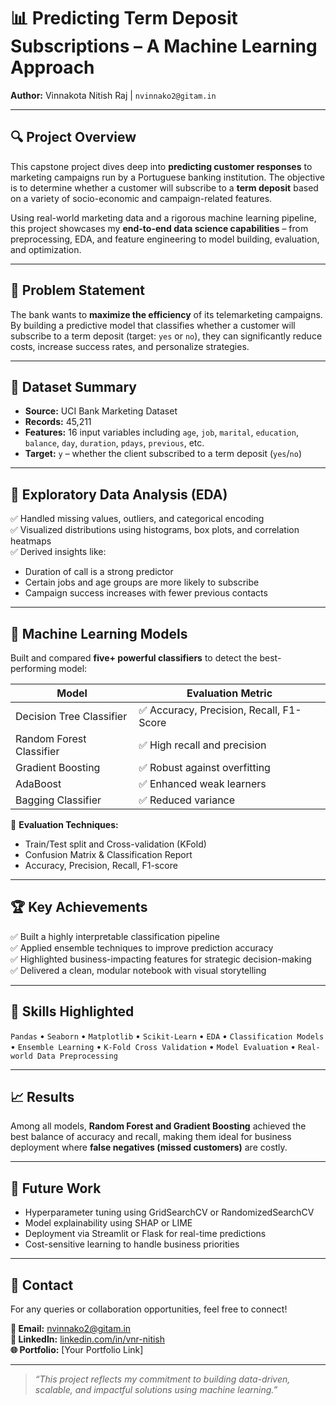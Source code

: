 # 📊 Predicting Term Deposit Subscriptions – A Machine Learning Approach   
**Author:** Vinnakota Nitish Raj | `nvinnako2@gitam.in`

---

## 🔍 Project Overview

This capstone project dives deep into **predicting customer responses** to marketing campaigns run by a Portuguese banking institution. The objective is to determine whether a customer will subscribe to a **term deposit** based on a variety of socio-economic and campaign-related features.

Using real-world marketing data and a rigorous machine learning pipeline, this project showcases my **end-to-end data science capabilities** – from preprocessing, EDA, and feature engineering to model building, evaluation, and optimization.

---

## 🎯 Problem Statement

The bank wants to **maximize the efficiency** of its telemarketing campaigns. By building a predictive model that classifies whether a customer will subscribe to a term deposit (target: `yes` or `no`), they can significantly reduce costs, increase success rates, and personalize strategies.

---

## 📁 Dataset Summary

- **Source:** UCI Bank Marketing Dataset  
- **Records:** 45,211  
- **Features:** 16 input variables including `age`, `job`, `marital`, `education`, `balance`, `day`, `duration`, `pdays`, `previous`, etc.  
- **Target:** `y` – whether the client subscribed to a term deposit (`yes`/`no`)

---

## 🔬 Exploratory Data Analysis (EDA)

✅ Handled missing values, outliers, and categorical encoding  
✅ Visualized distributions using histograms, box plots, and correlation heatmaps  
✅ Derived insights like:
- Duration of call is a strong predictor
- Certain jobs and age groups are more likely to subscribe
- Campaign success increases with fewer previous contacts

---

## 🧠 Machine Learning Models

Built and compared **five+ powerful classifiers** to detect the best-performing model:

| Model                     | Evaluation Metric |
|--------------------------|------------------|
| Decision Tree Classifier | ✅ Accuracy, Precision, Recall, F1-Score |
| Random Forest Classifier | ✅ High recall and precision |
| Gradient Boosting        | ✅ Robust against overfitting |
| AdaBoost                 | ✅ Enhanced weak learners |
| Bagging Classifier       | ✅ Reduced variance |

📌 **Evaluation Techniques:**
- Train/Test split and Cross-validation (KFold)
- Confusion Matrix & Classification Report
- Accuracy, Precision, Recall, F1-score

---

## 🏆 Key Achievements

✅ Built a highly interpretable classification pipeline  
✅ Applied ensemble techniques to improve prediction accuracy  
✅ Highlighted business-impacting features for strategic decision-making  
✅ Delivered a clean, modular notebook with visual storytelling

---

## 📌 Skills Highlighted

`Pandas` • `Seaborn` • `Matplotlib` • `Scikit-Learn` • `EDA` • `Classification Models` • `Ensemble Learning` • `K-Fold Cross Validation` • `Model Evaluation` • `Real-world Data Preprocessing`

---

## 📈 Results

Among all models, **Random Forest and Gradient Boosting** achieved the best balance of accuracy and recall, making them ideal for business deployment where **false negatives (missed customers)** are costly.

---

## 🚀 Future Work

- Hyperparameter tuning using GridSearchCV or RandomizedSearchCV  
- Model explainability using SHAP or LIME  
- Deployment via Streamlit or Flask for real-time predictions  
- Cost-sensitive learning to handle business priorities

---

## 📮 Contact

For any queries or collaboration opportunities, feel free to connect!

**📧 Email:** nvinnako2@gitam.in  
**🔗 LinkedIn:** [linkedin.com/in/vnr-nitish](https://linkedin.com/in/vnr-nitish)  
**🌐 Portfolio:** [Your Portfolio Link]

---

> *“This project reflects my commitment to building data-driven, scalable, and impactful solutions using machine learning.”*

